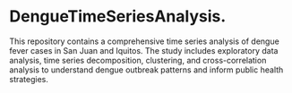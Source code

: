 # DengueTimeSeriesAnalysis.
This repository contains a comprehensive time series analysis of dengue fever cases in San Juan and Iquitos. The study includes exploratory data analysis, time series decomposition, clustering, and cross-correlation analysis to understand dengue outbreak patterns and inform public health strategies.
